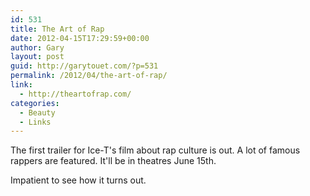 ```yaml
---
id: 531
title: The Art of Rap
date: 2012-04-15T17:29:59+00:00
author: Gary
layout: post
guid: http://garytouet.com/?p=531
permalink: /2012/04/the-art-of-rap/
link:
  - http://theartofrap.com/
categories:
  - Beauty
  - Links
---
```


The first trailer for Ice-T's film about rap culture is out. A lot of famous rappers are featured. It'll be in theatres June 15th.

Impatient to see how it turns out.
